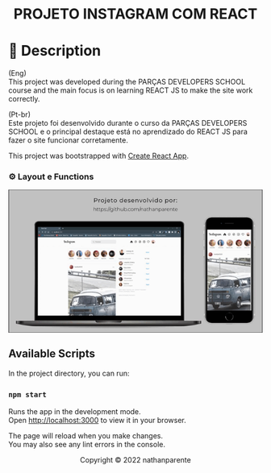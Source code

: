 <h1 align="center">PROJETO INSTAGRAM COM REACT<h1>

# 📃 Description
  
(Eng)</br>
  This project was developed during the PARÇAS DEVELOPERS SCHOOL course and the main focus is on learning REACT JS to make the site work correctly. 
  
(Pt-br)</br>
  Este projeto foi desenvolvido durante o curso da PARÇAS DEVELOPERS SCHOOL e o principal destaque está no aprendizado do REACT JS para fazer o site funcionar corretamente. 

This project was bootstrapped with [Create React App](https://github.com/facebook/create-react-app).

 ### ⚙ Layout e Functions

<img align="center" src="src/images/LAYOUTVIEWS3.gif" alt="desktop and mobile video">

## Available Scripts

In the project directory, you can run:

### `npm start`

Runs the app in the development mode.\
Open [http://localhost:3000](http://localhost:3000) to view it in your browser.

The page will reload when you make changes.\
You may also see any lint errors in the console.

<p align="center">Copyright © 2022 nathanparente</p>
